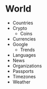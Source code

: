 # World

- Countries
- Crypto
  - Coins
- Currencies
- Google
  - Trends
- Languages
- News
- Organizations
- Passports
- Timezones
- Weather

